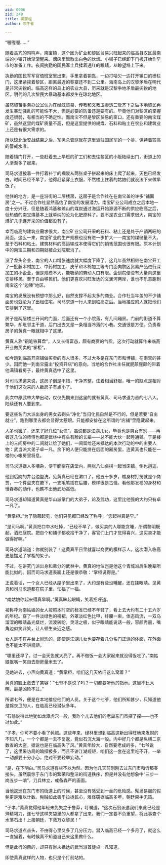 ```yaml
---
aid: 0006
zid: 348
title: 黄掌柜
author: 吹牛者

---
```




  “喔喔喔……”

  随着高亢的鸡鸣声，南宝镇，这个因为矿业和黎区贸易兴旺起来的临高县汉区最南端的小镇开始渐渐醒来。烟囱里飘散出白色的炊烟。小铺子已经卸下门板开始作早市的准备工作。夜间执勤的国民军士兵揉着通红的眼睛，从瞭望塔上下来。

  执勤的国民军军官值班室里出来，手里拿着钥匙，一边打哈欠一边打开镇口的栅栏门，这里紧挨着黎区，距离最近的黎寨还不到二公里。海南岛上的汉黎矛盾在明代是非常尖锐的。临高这样的岛上的农业大县，历来就是汉黎争地矛盾最尖锐的地区。明代的几次黎民大暴动基本都发生在琼北地区。

  虽然黎苗事务办公室认为在经过贸易、传教和文教卫渗透三管齐下之后本地黎民再发生暴动骚乱的可能性不大，但是必要的防备还是要有的。毕竟他们对黎区的掌握度还很弱，有相当的不确定性。而南宝不但是黎区贸易的窗口，还有重要的南宝煤矿，虽然这里的煤矿质量不高，但是这里提供的褐煤、石料和粘土在农业和建筑业上还是有很大需求的。

  所以琼北治安战结束之后，军务总管庭就在这里派驻国民军的一个排，保持着较高的警戒水准。

  随着镇门打开，一些赶着去上早班的矿工们和去往黎区的小贩陆续出门，街道上的人渐渐多了起来。

  司马求道披着一件打着补丁的襽裳从两张桌子拼起来的床上爬了起来，天色已经发白。时间已经不早了，他得赶紧穿上衣服，不然楼上住着的姑娘们就没法下来做早饭了。

  他住的地方，是一座沿街的二层楼房，这房子是合作社在在南宝盖的许多“铺面房”之一。不过合作社显然高估了南宝的发展潜力。南宝矿业公司成立之后本地一度十分兴旺，但是随着鸿基和琼山的煤炭通过海运开始源源不断的供应临高之后，低热值的南宝煤基本上就单纯的沦为化肥原料了。要不是农业口需求很大，南宝的煤矿几乎连开采的价值都没有了。

  幸而临高的建筑业需求很大，南宝矿业公司开采的石料、粘土还是处于产销两旺的局面。这么一来，南宝矿业的生产规模也没有进一步扩大——南宝的煤储量不大。至于石料和粘土。建筑材料的高运输成本使得它们的销售范围也很有限。原本计划中的南宝三期和四期就被企划院取消了。

  没了龙头企业，南宝的人口增张速度就大幅度下降了。这几年虽然相继在南宝开工了一批藤木材加工、中药材加工、皮革和木棉加工等专门面向黎区贸易产品进行深加工的小企业，但是规模不大，能吸纳的劳动人口有限。企划院便没有大量向这里安排移民。至于自由移民们。他们更喜欢兴旺发达的文澜河两岸，谁也不乐意跑到南宝这个“边陲”地区。

  南宝的发展没有预想中那么好，自然支撑不起太多的商业。合作社当年盖的不少铺面房也就沦为了出租住宅。司马求道一行人来到临高之后。当地接应的人就把他们安排到了这里。

  房子是两层楼三开间的门面，后面还有一个小院落，有几间厢房。门前的街道不算繁华，却毗邻主干道，后门出去又是一条相当冷落的小巷。交通很是方便。负责看房子的黄真一眼就相中了这里。

  黄真人称“铜笔铁算盘”，人又长得富态，颇有商贾的气质，这次行动就算作来临高开业做买卖的“掌柜”。

  如今跑到临高开店铺做买卖的商人很多，不过大多是在东门市和博铺，在南宝的甚少。因而他一到南宝露出“投资开店”的意向，当地的合作社主任就屁颠屁颠的带着他满镇看房子，最终黄真选中了这里。

  对司马求道来说，这房子倒是不错，干净齐整，住着相当舒服，唯一的缺点是相对于他们这次来的人数房子有点小了。

  此次中原武林大举出动，仅仅先期来到这里的就有黄真、司马求道为首的七八人。陆续还有人要到来。

  要这些名门大派出身的男女去剃头“净化”当归化民自然是不行的，但是若要“自主就业”，跑到哪里去都会显得太惹眼。只能都安排在这所谓的“店铺”里隐藏起来。

  人多也罢了，还来了好几位“女侠”。虽说都是江湖儿女，毕竟也是男女有别——再者这几位的师傅也都是武林中有头有脸的长辈——总不能大伙一起睡通铺。于是楼上的三间房中的二间就让给了她们，一间留给还未抵达的本次行动的中的主要人物：武当派大弟子卓一凡。余下的人便只能挤在后面的厢房里，连黄真也只能在一楼的小帐房里将息。

  司马求道嫌人多嘈杂，便干脆宿在店堂内，两张八仙桌拼一起当床铺，倒也逍遥。

  他到后院的井台边盥洗，见黄真已经在漱口了，他五十多岁，瞧身材打扮就是个商贾，一个算盘夹在腋下，一支毛笔插在后腰，模样很是古怪。看他那发福的身材和慢吞吞的动作，也瞧不出他武功高低。

  司马求道却知道黄真是华山派掌门的大弟子，论及武功，这里比他强的大约只有卓一凡了。

  “黄掌柜。”为了隐蔽起见，他们只见都已经改了称呼，“您起得真是早。”

  “是司马啊。”黄真把口中水吐掉，“已经不早了，做买卖的人哪能贪睡，所谓黎明既起，洒扫庭院。把自个和铺子都收拾干净了，客官们上门才觉得喜兴，这买卖才能做得好啊。”

  司马求道暗道：你就别装了！这黄真平日里就喜以商贾的模样示人。这次潜入临高更是摆足了掌柜的架子。

  不过，在讲究门派出身和辈分的武林中，黄真的地位岂是他这个青城派后生晚辈所能比拟的。因而司马求道表面上还是很恭敬：“掌柜说得是。”

  正说着话，一个女人已经从屋子里出来了，大约是有些没睡醒，还在揉眼睛。见黄真和司马求道都在院子里，忙福了一福。

  “南姑娘你起来得真早啊。”黄真眯起眼睛，笑着招呼道。

  被称呼为南姑娘的女人按照本时空的标准已经不年轻了，看上去大约有二十五六岁的年纪。穿了一件淡绿色的襦裙，外罩淡红色比甲，纤腰一束，体态风流，一双乌溜溜的眼睛晶光粲烂，流波转盼，灵活之极，似乎眼睛能说话一般，容颜秀丽，嘴角边似笑非笑，让人顿生亲近之感。

  女人是不在井台上盥洗的，即使是江湖儿女也要存着几分名门正派的体面，在外面也不能太不讲规矩。

  “哪里还早了。过一会天色就大亮了。再不做饭一会大家起来就没得饭吃了。”南姑娘抿嘴一笑自去厨房量米去了。

  见她进去，小声向黄真道：“黄掌柜，咱们这几天依旧这么窝着？”

  黄真的脸上敛去了笑容：“七爷不是说了吗？一切都要听他的指示。这里不比大明，最是凶险不过。”

  所谓七爷，便是在本地接应他们的人员。关于这个七爷，他们所知甚少，只知道他是锦衣卫的人，在临高已经潜伏多年。

  “石翁说得此地犹如龙潭虎穴一般，我昨个儿去他们的老巢东门市探了探——也不过如此。”

  “子孝，你可不要小看了髡贼。这些年来，绿林里想到临高这新出得旺地来发财的不知凡几，一个个都是一去不复返，竟似石沉大海一般。内中好几个都是纵横二京数省的大盗，据说也是在临高失了风。”黄真年龄大，自然要老成的多，“七爷说了，这里采访局的暗探极多，而且不讲江湖规矩，咱们这一套在这里吃不开，一举一动都要十分小心，绝对不要轻举妄动。”

  “是，在下明白。”司马求道有些不以为然。因为他几天前刚刚去过东门市和忻那春接头，虽然震惊于东门市的繁荣和整洁的街道秩序，但是并没有他想象中“三步一岗五步一哨”，刀兵林立，戒备森严的画面。

  当他逡巡在东门市的街道上的时候，甚至没有感受到一丝的危险感。髡发易服的假髡更是难以计数。髡贼如此善于拉拢民心，难怪窃据临高多年，朝廷束手无策。

  “子孝，”黄真觉得他年轻未免失之于鲁莽，叮嘱道，“这次石翁派遣我们来此已经是殚精竭力，连七爷这样夹袋里的人都拿了出来。我们一定要不负重望，将此事查个水落石出！上报朝廷，下救万众黎民！”

  司马求道点点头，不由得心里又多了几分压力。潜入临高已经一个多月了，就这么一直猫着，有时候真不知道自己来这里做什么。

  但是此行的目的，却只有尚未抵达的武当派首徒卓一凡知道。

  即使黄真这样的人物，也只是个打前站的。



